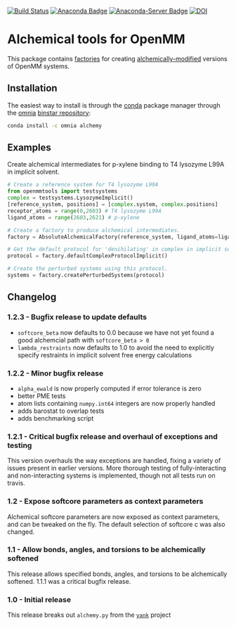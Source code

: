 [![Build Status](https://travis-ci.org/choderalab/alchemy.svg?branch=master)](https://travis-ci.org/choderalab/alchemy)
[![Anaconda Badge](https://anaconda.org/omnia/alchemy/badges/version.svg)](https://anaconda.org/omnia/alchemy)
[![Anaconda-Server Badge](https://anaconda.org/omnia/alchemy/badges/downloads.svg)](https://anaconda.org/omnia/alchemy)
[![DOI](https://zenodo.org/badge/42878787.svg)](https://zenodo.org/badge/latestdoi/42878787)

# Alchemical tools for OpenMM

This package contains [factories](https://en.wikipedia.org/wiki/Factory_(object-oriented_programming)) for creating [alchemically-modified](http://www.alchemistry.org/wiki/Best_Practices#Guideline_1:_Always_use_soft-core_potentials_while_decoupling_or_annihilating_Lennard-Jones_interactions) versions of OpenMM systems.

## Installation

The easiest way to install is through the [conda](http://conda.pydata.org/) package manager through the [omnia](http://omnia.md) [binstar repository](https://binstar.org/omnia/alchemy):
```bash
conda install -c omnia alchemy
```

## Examples

Create alchemical intermediates for p-xylene binding to T4 lysozyme L99A in implicit solvent.

```python
# Create a reference system for T4 lysozyme L99A
from openmmtools import testsystems
complex = testsystems.LysozymeImplicit()
[reference_system, positions] = [complex.system, complex.positions]
receptor_atoms = range(0,2603) # T4 lysozyme L99A
ligand_atoms = range(2603,2621) # p-xylene

# Create a factory to produce alchemical intermediates.
factory = AbsoluteAlchemicalFactory(reference_system, ligand_atoms=ligand_atoms)

# Get the default protocol for 'denihilating' in complex in implicit solvent.
protocol = factory.defaultComplexProtocolImplicit()

# Create the perturbed systems using this protocol.
systems = factory.createPerturbedSystems(protocol)
```

## Changelog

### 1.2.3 - Bugfix release to update defaults
* `softcore_beta` now defaults to 0.0 because we have not yet found a good alchemcial path with `softcore_beta > 0`
* `lambda_restraints` now defaults to 1.0 to avoid the need to explicitly specify restraints in implicit solvent free energy calculations

### 1.2.2 - Minor bugfix release
* `alpha_ewald` is now properly computed if error tolerance is zero
* better PME tests
* atom lists containing `numpy.int64` integers are now properly handled
* adds barostat to overlap tests
* adds benchmarking script

### 1.2.1 - Critical bugfix release and overhaul of exceptions and testing
This version overhauls the way exceptions are handled, fixing a variety of issues present in earlier versions.
More thorough testing of fully-interacting and non-interacting systems is implemented, though not all tests run on travis.

### 1.2 - Expose softcore parameters as context parameters
Alchemical softcore parameters are now exposed as context parameters, and can be tweaked on the fly.
The default selection of softcore c was also changed.

### 1.1 - Allow bonds, angles, and torsions to be alchemically softened
This release allows specified bonds, angles, and torsions to be alchemically softened.
1.1.1 was a critical bugfix release.

### 1.0 - Initial release
This release breaks out `alchemy.py` from the [`yank`](http://github.com/choderalab/yank) project
